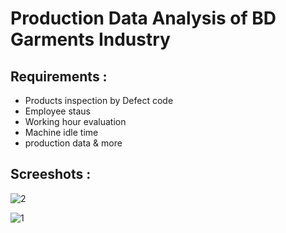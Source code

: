 # Production Data Analysis of BD Garments Industry

## Requirements :
- Products inspection by Defect code
- Employee staus
- Working hour evaluation
- Machine idle time
- production data & more

## Screeshots :
![2](https://user-images.githubusercontent.com/18087611/122867905-12201600-d34c-11eb-8b20-297257dc5cdd.JPG)

![1](https://user-images.githubusercontent.com/18087611/122867910-13e9d980-d34c-11eb-91f2-1a7fcd40ea93.png)
